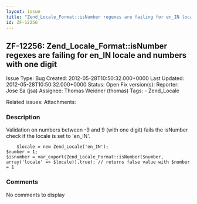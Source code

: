 ```yaml
---
layout: issue
title: "Zend_Locale_Format::isNumber regexes are failing for en_IN locale and numbers with one digit"
id: ZF-12256
---
```


ZF-12256: Zend\_Locale\_Format::isNumber regexes are failing for en\_IN locale and numbers with one digit
---------------------------------------------------------------------------------------------------------

 Issue Type: Bug Created: 2012-05-28T10:50:32.000+0000 Last Updated: 2012-05-28T10:50:32.000+0000 Status: Open Fix version(s): 
 Reporter:  Jose Sa (jsa)  Assignee:  Thomas Weidner (thomas)  Tags: - Zend\_Locale
 
 Related issues: 
 Attachments: 
### Description

Validation on numbers between -9 and 9 (with one digit) fails the isNumber check if the locale is set to 'en\_IN'.

 
        $locale = new Zend_Locale('en_IN');
    $number = 1;
    $isnumber = var_export(Zend_Locale_Format::isNumber($number, array('locale' => $locale)),true); // returns false value with $number = 1


 

 

### Comments

No comments to display